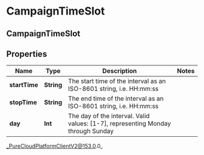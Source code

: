 # CampaignTimeSlot

## CampaignTimeSlot

## Properties

|Name | Type | Description | Notes|
|------------ | ------------- | ------------- | -------------|
| **startTime** | **String** | The start time of the interval as an ISO-8601 string, i.e. HH:mm:ss | |
| **stopTime** | **String** | The end time of the interval as an ISO-8601 string, i.e. HH:mm:ss | |
| **day** | **Int** | The day of the interval. Valid values: [1-7], representing Monday through Sunday | |



_PureCloudPlatformClientV2@153.0.0_
